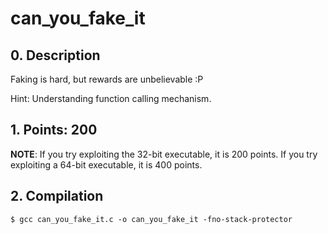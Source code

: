 # can_you_fake_it

## 0. Description

Faking is hard, but rewards are unbelievable :P

Hint: Understanding function calling mechanism.

## 1. Points: 200

**NOTE**: If you try exploiting the 32-bit executable, it is 200 points. If you try exploiting a 64-bit executable, it is 400 points.


## 2. Compilation

```
$ gcc can_you_fake_it.c -o can_you_fake_it -fno-stack-protector
```
